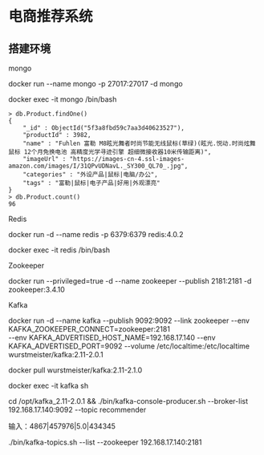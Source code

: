 # 电商推荐系统

## 搭建环境

mongo

docker run --name mongo -p 27017:27017 -d mongo

docker exec -it mongo /bin/bash

```
> db.Product.findOne()
{
	"_id" : ObjectId("5f3a8fbd59c7aa3d40623527"),
	"productId" : 3982,
	"name" : "Fuhlen 富勒 M8眩光舞者时尚节能无线鼠标(草绿)(眩光.悦动.时尚炫舞鼠标 12个月免换电池 高精度光学寻迹引擎 超细微接收器10米传输距离)",
	"imageUrl" : "https://images-cn-4.ssl-images-amazon.com/images/I/31QPvUDNavL._SY300_QL70_.jpg",
	"categories" : "外设产品|鼠标|电脑/办公",
	"tags" : "富勒|鼠标|电子产品|好用|外观漂亮"
}
> db.Product.count()
96
```

Redis

docker run  -d --name redis -p 6379:6379 redis:4.0.2

docker exec -it redis /bin/bash

Zookeeper

docker run --privileged=true -d --name zookeeper --publish 2181:2181  -d  zookeeper:3.4.10

Kafka

docker run -d --name kafka --publish 9092:9092 --link zookeeper --env KAFKA_ZOOKEEPER_CONNECT=zookeeper:2181  \
--env KAFKA_ADVERTISED_HOST_NAME=192.168.17.140 --env KAFKA_ADVERTISED_PORT=9092 --volume /etc/localtime:/etc/localtime wurstmeister/kafka:2.11-2.0.1

docker pull wurstmeister/kafka:2.11-2.1.0

docker exec -it kafka sh

cd /opt/kafka_2.11-2.0.1 && ./bin/kafka-console-producer.sh --broker-list 192.168.17.140:9092 --topic recommender 

输入：4867|457976|5.0|434345

./bin/kafka-topics.sh --list --zookeeper 192.168.17.140:2181



